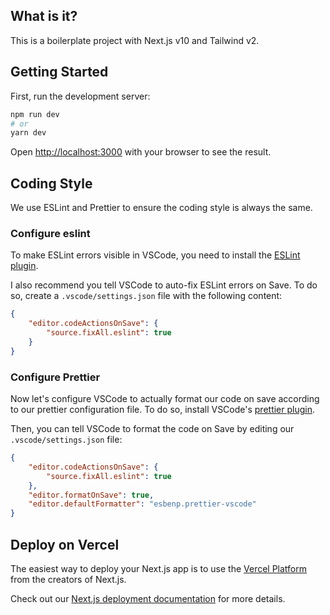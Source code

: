 ## What is it? 

This is a boilerplate project with Next.js v10 and Tailwind v2. 

## Getting Started

First, run the development server:

```bash
npm run dev
# or
yarn dev
```

Open [http://localhost:3000](http://localhost:3000) with your browser to see the result.

## Coding Style

We use ESLint and Prettier to ensure the coding style is always the same.

### Configure eslint

To make ESLint errors visible in VSCode, you need to install the [ESLint plugin](https://marketplace.visualstudio.com/items?itemName=dbaeumer.vscode-eslint).

I also recommend you tell VSCode to auto-fix ESLint errors on Save. To do so, create a `.vscode/settings.json` file with the following content:

```json
{
	"editor.codeActionsOnSave": {
		"source.fixAll.eslint": true
	}
}
```

### Configure Prettier

Now let's configure VSCode to actually format our code on save according to our prettier configuration file. To do so, install VSCode's [prettier plugin](https://marketplace.visualstudio.com/items?itemName=esbenp.prettier-vscode).

Then, you can tell VSCode to format the code on Save by editing our `.vscode/settings.json` file:

```json
{
	"editor.codeActionsOnSave": {
		"source.fixAll.eslint": true
	},
	"editor.formatOnSave": true,
	"editor.defaultFormatter": "esbenp.prettier-vscode"
}
```
## Deploy on Vercel

The easiest way to deploy your Next.js app is to use the [Vercel Platform](https://vercel.com/import?utm_medium=default-template&filter=next.js&utm_source=create-next-app&utm_campaign=create-next-app-readme) from the creators of Next.js.

Check out our [Next.js deployment documentation](https://nextjs.org/docs/deployment) for more details.

